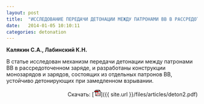 ```yaml
---
layout: post
title:  "ИССЛЕДОВАНИЕ ПЕРЕДАЧИ ДЕТОНАЦИИ МЕЖДУ ПАТРОНАМИ ВВ В РАССРЕДОТОЧЕННОМ ЗАРЯДЕ"
date:   2014-01-05 10:10:11
categories: detonation
---
```


<strong>Калякин С.А., Лабинский К.Н.</strong>

В статье исследован механизм передачи детонации между патронами ВВ в рассредоточенном заряде, 
и разработаны конструкции монозарядов и зарядов, состоящих из отдельных патронов ВВ, устойчиво 
детонирующих при замедленном взрывании.
<p align="right">
Скачать: [<img src="/img/pdf.gif">]({{ site.url }}/files/articles/deton2.pdf)
</p>